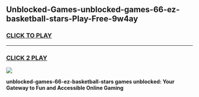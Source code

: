 
## Unblocked-Games-unblocked-games-66-ez-basketball-stars-Play-Free-9w4ay
<h3>
<a href="https://premium76.site?title=unblocked-games-66-ez-basketball-stars&ref=20A">CLICK TO PLAY</a></h3>
<hr>

<h3>
<a href="https://premium76.site?title=unblocked-games-66-ez-basketball-stars&ref=20A">CLICK 2 PLAY</a>
  
</h3>

<a href="https://premium76.site?title=unblocked-games-66-ez-basketball-stars&ref=20A"><img src="https://clearcache.store/games.png"></a>


**unblocked-games-66-ez-basketball-stars games unblocked: Your Gateway to Fun and Accessible Online Gaming**
